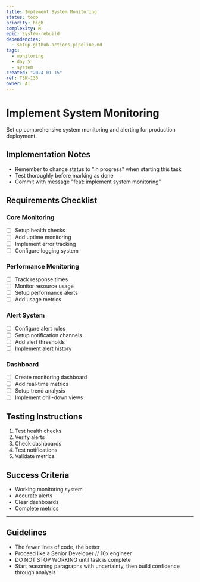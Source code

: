```yaml
---
title: Implement System Monitoring
status: todo
priority: high
complexity: M
epic: system-rebuild
dependencies:
  - setup-github-actions-pipeline.md
tags:
  - monitoring
  - day 5
  - system
created: "2024-01-15"
ref: TSK-135
owner: AI
---
```


# Implement System Monitoring

Set up comprehensive system monitoring and alerting for production deployment.

## Implementation Notes

- Remember to change status to "in progress" when starting this task
- Test thoroughly before marking as done
- Commit with message "feat: implement system monitoring"

## Requirements Checklist

### Core Monitoring

- [ ] Setup health checks
- [ ] Add uptime monitoring
- [ ] Implement error tracking
- [ ] Configure logging system

### Performance Monitoring

- [ ] Track response times
- [ ] Monitor resource usage
- [ ] Setup performance alerts
- [ ] Add usage metrics

### Alert System

- [ ] Configure alert rules
- [ ] Setup notification channels
- [ ] Add alert thresholds
- [ ] Implement alert history

### Dashboard

- [ ] Create monitoring dashboard
- [ ] Add real-time metrics
- [ ] Setup trend analysis
- [ ] Implement drill-down views

## Testing Instructions

1. Test health checks
2. Verify alerts
3. Check dashboards
4. Test notifications
5. Validate metrics

## Success Criteria

- Working monitoring system
- Accurate alerts
- Clear dashboards
- Complete metrics

---

## Guidelines

- The fewer lines of code, the better
- Proceed like a Senior Developer // 10x engineer
- DO NOT STOP WORKING until task is complete
- Start reasoning paragraphs with uncertainty, then build confidence through analysis
